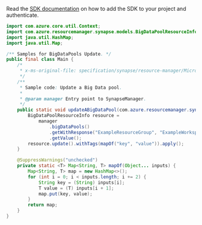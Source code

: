 Read the [SDK documentation](https://github.com/Azure/azure-sdk-for-java/blob/azure-resourcemanager-synapse_1.0.0-beta.3/sdk/synapse/azure-resourcemanager-synapse/README.md) on how to add the SDK to your project and authenticate.

```java
import com.azure.core.util.Context;
import com.azure.resourcemanager.synapse.models.BigDataPoolResourceInfo;
import java.util.HashMap;
import java.util.Map;

/** Samples for BigDataPools Update. */
public final class Main {
    /*
     * x-ms-original-file: specification/synapse/resource-manager/Microsoft.Synapse/preview/2021-06-01-preview/examples/UpdateBigDataPool.json
     */
    /**
     * Sample code: Update a Big Data pool.
     *
     * @param manager Entry point to SynapseManager.
     */
    public static void updateABigDataPool(com.azure.resourcemanager.synapse.SynapseManager manager) {
        BigDataPoolResourceInfo resource =
            manager
                .bigDataPools()
                .getWithResponse("ExampleResourceGroup", "ExampleWorkspace", "ExamplePool", Context.NONE)
                .getValue();
        resource.update().withTags(mapOf("key", "value")).apply();
    }

    @SuppressWarnings("unchecked")
    private static <T> Map<String, T> mapOf(Object... inputs) {
        Map<String, T> map = new HashMap<>();
        for (int i = 0; i < inputs.length; i += 2) {
            String key = (String) inputs[i];
            T value = (T) inputs[i + 1];
            map.put(key, value);
        }
        return map;
    }
}
```
